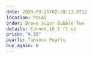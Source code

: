 ```yaml
---
date: 2024-03-25T02:38:13.971Z
location: POCAS
order: Brown Sugar Bubble Tea
details: Canned,16.5 fl oz
price: "4.50"
pearls: Tapioca Pearls
buy_again: N
---
```

